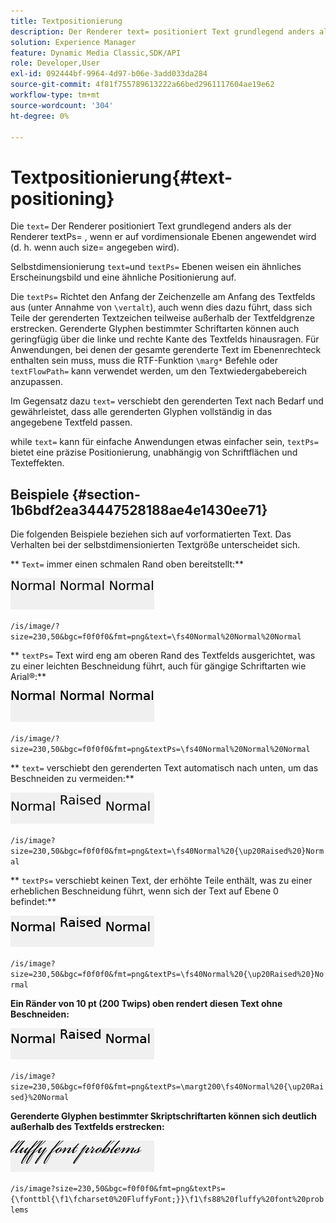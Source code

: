 ```yaml
---
title: Textpositionierung
description: Der Renderer text= positioniert Text grundlegend anders als der Renderer textPs= , wenn er auf vordimensionale Ebenen angewendet wird (d. h. wenn auch size= angegeben wird).
solution: Experience Manager
feature: Dynamic Media Classic,SDK/API
role: Developer,User
exl-id: 092444bf-9964-4d97-b06e-3add033da284
source-git-commit: 4f81f755789613222a66bed2961117604ae19e62
workflow-type: tm+mt
source-wordcount: '304'
ht-degree: 0%

---
```


# Textpositionierung{#text-positioning}

Die `text=` Der Renderer positioniert Text grundlegend anders als der Renderer textPs= , wenn er auf vordimensionale Ebenen angewendet wird (d. h. wenn auch size= angegeben wird).

Selbstdimensionierung `text=`und `textPs=` Ebenen weisen ein ähnliches Erscheinungsbild und eine ähnliche Positionierung auf.

Die `textPs=` Richtet den Anfang der Zeichenzelle am Anfang des Textfelds aus (unter Annahme von `\vertalt`), auch wenn dies dazu führt, dass sich Teile der gerenderten Textzeichen teilweise außerhalb der Textfeldgrenze erstrecken. Gerenderte Glyphen bestimmter Schriftarten können auch geringfügig über die linke und rechte Kante des Textfelds hinausragen. Für Anwendungen, bei denen der gesamte gerenderte Text im Ebenenrechteck enthalten sein muss, muss die RTF-Funktion `\marg*` Befehle oder `textFlowPath=` kann verwendet werden, um den Textwiedergabebereich anzupassen.

Im Gegensatz dazu `text=` verschiebt den gerenderten Text nach Bedarf und gewährleistet, dass alle gerenderten Glyphen vollständig in das angegebene Textfeld passen.

while `text=` kann für einfache Anwendungen etwas einfacher sein, `textPs=` bietet eine präzise Positionierung, unabhängig von Schriftflächen und Texteffekten.

## Beispiele {#section-1b6bdf2ea34447528188ae4e1430ee71}

Die folgenden Beispiele beziehen sich auf vorformatierten Text. Das Verhalten bei der selbstdimensionierten Textgröße unterscheidet sich.

** `Text=` immer einen schmalen Rand oben bereitstellt:**

![Textpositionierungsbeispiel für ein Bild](assets/tp01.png)

`/is/image/?size=230,50&bgc=f0f0f0&fmt=png&text=\fs40Normal%20Normal%20Normal`

** `textPs=` Text wird eng am oberen Rand des Textfelds ausgerichtet, was zu einer leichten Beschneidung führt, auch für gängige Schriftarten wie Arial®:**

![Textpositionierung Beispiel für zwei Bilder](assets/tp02.png)

`/is/image/?size=230,50&bgc=f0f0f0&fmt=png&textPs=\fs40Normal%20Normal%20Normal`

** `text=` verschiebt den gerenderten Text automatisch nach unten, um das Beschneiden zu vermeiden:**

![Textpositionierungsbeispiel für drei Bilder](assets/tp03.png)

`/is/image?size=230,50&bgc=f0f0f0&fmt=png&text=\fs40Normal%20{\up20Raised%20}Normal`

** `textPs=` verschiebt keinen Text, der erhöhte Teile enthält, was zu einer erheblichen Beschneidung führt, wenn sich der Text auf Ebene 0 befindet:**

![Textpositionierung Beispiel für vier Bilder](assets/tp04.png)

`/is/image?size=230,50&bgc=f0f0f0&fmt=png&textPs=\fs40Normal%20{\up20Raised%20}Normal`

**Ein Ränder von 10 pt (200 Twips) oben rendert diesen Text ohne Beschneiden:**

![Textpositionierungsbeispiel für fünf Bilder](assets/tp05.png)

`/is/image?size=230,50&bgc=f0f0f0&fmt=png&textPs=\margt200\fs40Normal%20{\up20Raised}%20Normal`

**Gerenderte Glyphen bestimmter Skriptschriftarten können sich deutlich außerhalb des Textfelds erstrecken:**

![Textpositionierungsbeispiel sechs Bild](assets/tp06.png)

`/is/image?size=230,50&bgc=f0f0f0&fmt=png&textPs={\fonttbl{\f1\fcharset0%20FluffyFont;}}\f1\fs88%20fluffy%20font%20problems`
